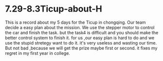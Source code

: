 # 7.29-8.3Ticup-about-H
This is a record about my 5 days for the Ticup in chongqing. Our team decide a easy plan about the mission. We use the 
stepper motor to control the car and finish the task.
but the task4 is difficult and you should make the better control system to finish it.
for us ,our easy plan is hard to do and we use the stupid stretegy want to do it.
it's very useless and wasting our time.
But not bad ,because we will get the prize maybe first or second. it fixes my regret in my first year in college.
